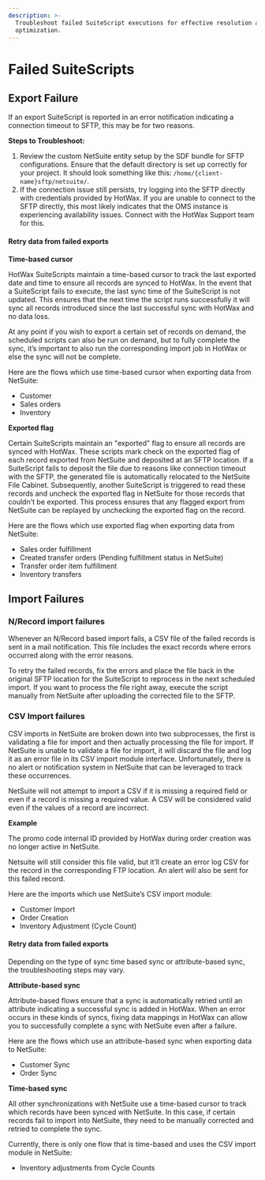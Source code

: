 ```yaml
---
description: >-
  Troubleshoot failed SuiteScript executions for effective resolution and system
  optimization.
---
```


# Failed SuiteScripts

## Export Failure

If an export SuiteScript is reported in an error notification indicating a connection timeout to SFTP, this may be for two reasons.

**Steps to Troubleshoot:**

1. Review the custom NetSuite entity setup by the SDF bundle for SFTP configurations. Ensure that the default directory is set up correctly for your project. It should look something like this: `/home/{client-name}sftp/netsuite/`.
2. If the connection issue still persists, try logging into the SFTP directly with credentials provided by HotWax. If you are unable to connect to the SFTP directly, this most likely indicates that the OMS instance is experiencing availability issues. Connect with the HotWax Support team for this.

#### Retry data from failed exports

**Time-based cursor**

HotWax SuiteScripts maintain a time-based cursor to track the last exported date and time to ensure all records are synced to HotWax. In the event that a SuiteScript fails to execute, the last sync time of the SuiteScript is not updated. This ensures that the next time the script runs successfully it will sync all records introduced since the last successful sync with HotWax and no data loss.

At any point if you wish to export a certain set of records on demand, the scheduled scripts can also be run on demand, but to fully complete the sync, it’s important to also run the corresponding import job in HotWax or else the sync will not be complete.

Here are the flows which use time-based cursor when exporting data from NetSuite:

* Customer
* Sales orders
* Inventory

**Exported flag** 

Certain SuiteScripts maintain an "exported" flag to ensure all records are synced with HotWax. These scripts mark check on the exported flag of each record exported from NetSuite and deposited at an SFTP location. If a SuiteScript fails to deposit the file due to reasons like connection timeout with the SFTP, the generated file is automatically relocated to the NetSuite File Cabinet. Subsequently, another SuiteScript is triggered to read these records and uncheck the exported flag in NetSuite for those records that couldn't be exported. This process ensures that any flagged export from NetSuite can be replayed by unchecking the exported flag on the record.

Here are the flows which use exported flag when exporting data from NetSuite:

* Sales order fulfillment
* Created transfer orders (Pending fulfillment status in NetSuite)
* Transfer order item fulfillment
* Inventory transfers

## Import Failures

### N/Record import failures

Whenever an N/Record based import fails, a CSV file of the failed records is sent in a mail notification. This file includes the exact records where errors occurred along with the error reasons.

To retry the failed records, fix the errors and place the file back in the original SFTP location for the SuiteScript to reprocess in the next scheduled import. If you want to process the file right away, execute the script manually from NetSuite after uploading the corrected file to the SFTP.

### CSV Import failures

CSV imports in NetSuite are broken down into two subprocesses, the first is validating a file for import and then actually processing the file for import. If NetSuite is unable to validate a file for import, it will discard the file and log it as an error file in its CSV import module interface. Unfortunately, there is no alert or notification system in NetSuite that can be leveraged to track these occurrences.

NetSuite will not attempt to import a CSV if it is missing a required field or even if a record is missing a required value. A CSV will be considered valid even if the values of a record are incorrect.

**Example**

The promo code internal ID provided by HotWax during order creation was no longer active in NetSuite.

Netsuite will still consider this file valid, but it’ll create an error log CSV for the record in the corresponding FTP location. An alert will also be sent for this failed record.

Here are the imports which use NetSuite’s CSV import module:

* Customer Import
* Order Creation
* Inventory Adjustment (Cycle Count)

#### Retry data from failed exports

Depending on the type of sync time based sync or attribute-based sync, the troubleshooting steps may vary.

**Attribute-based sync**

Attribute-based flows ensure that a sync is automatically retried until an attribute indicating a successful sync is added in HotWax. When an error occurs in these kinds of syncs, fixing data mappings in HotWax can allow you to successfully complete a sync with NetSuite even after a failure.

Here are the flows which use an attribute-based sync when exporting data to NetSuite:

* Customer Sync
* Order Sync

**Time-based sync**

All other synchronizations with NetSuite use a time-based cursor to track which records have been synced with NetSuite. In this case, if certain records fail to import into NetSuite, they need to be manually corrected and retried to complete the sync.

Currently, there is only one flow that is time-based and uses the CSV import module in NetSuite:

* Inventory adjustments from Cycle Counts

